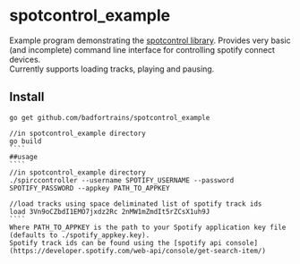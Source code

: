 # spotcontrol_example

Example program demonstrating the [spotcontrol library](https://github.com/badfortrains/spotcontrol).
Provides very basic (and incomplete) command line interface for controlling spotify connect devices.  
Currently supports loading tracks, playing and pausing.

## Install
`````
go get github.com/badfortrains/spotcontrol_example

//in spotcontrol_example directory
go build
````
##usage
````
//in spotcontrol_example directory
./spirccontroller --username SPOTIFY_USERNAME --password SPOTIFY_PASSWORD --appkey PATH_TO_APPKEY

//load tracks using space deliminated list of spotify track ids
load 3Vn9oCZbdI1EMO7jxdz2Rc 2nMW1mZmdIt5rZCsX1uh9J
````
Where PATH_TO_APPKEY is the path to your Spotify application key file (defaults to ./spotify_appkey.key).
Spotify track ids can be found using the [spotify api console](https://developer.spotify.com/web-api/console/get-search-item/)


